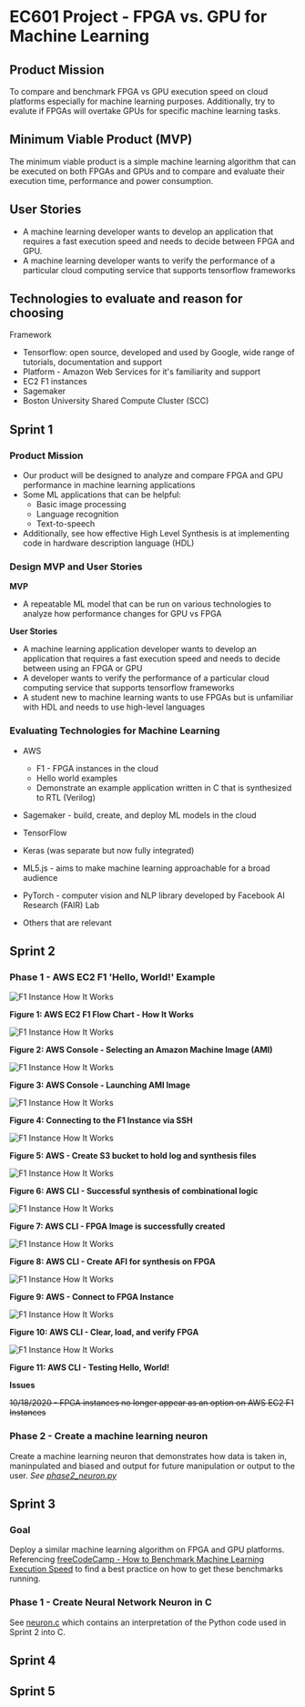 # EC601 Project - FPGA vs. GPU for Machine Learning

## Product Mission

To compare and benchmark FPGA vs GPU execution speed on cloud platforms especially for machine learning purposes. Additionally, try to evalute if FPGAs will overtake GPUs for specific machine learning tasks.

## Minimum Viable Product (MVP)

The minimum viable product is a simple machine learning algorithm that can be executed on both FPGAs and GPUs and to compare and evaluate their execution time, performance and power consumption.

## User Stories

- A machine learning developer wants to develop an application that requires a fast execution speed and needs to decide between FPGA and GPU.
- A machine learning developer wants to verify the performance of a particular cloud computing service that supports tensorflow frameworks

## Technologies to evaluate and reason for choosing

Framework

- Tensorflow: open source, developed and used by Google, wide range of tutorials, documentation and support
- Platform - Amazon Web Services for it's familiarity and support
- EC2 F1 instances
- Sagemaker
- Boston University Shared Compute Cluster (SCC)

## Sprint 1

### Product Mission

- Our product will be designed to analyze and compare FPGA and GPU performance in machine learning applications
- Some ML applications that can be helpful:
  - Basic image processing
  - Language recognition
  - Text-to-speech
- Additionally, see how effective High Level Synthesis is at implementing code in hardware description language (HDL)

### Design MVP and User Stories

**MVP**

- A repeatable ML model that can be run on various technologies to analyze how performance changes for GPU vs FPGA

**User Stories**

- A machine learning application developer wants to develop an application that requires a fast execution speed and needs to decide between using an FPGA or GPU
- A developer wants to verify the performance of a particular cloud computing service that supports tensorflow frameworks
- A student new to machine learning wants to use FPGAs but is unfamiliar with HDL and needs to use high-level languages

### Evaluating Technologies for Machine Learning

- AWS

  - F1 - FPGA instances in the cloud
  - Hello world examples
  - Demonstrate an example application written in C that is synthesized to RTL (Verilog)

- Sagemaker - build, create, and deploy ML models in the cloud
- TensorFlow
- Keras (was separate but now fully integrated)
- ML5.js - aims to make machine learning approachable for a broad audience
- PyTorch - computer vision and NLP library developed by Facebook AI Research (FAIR) Lab
- Others that are relevant

## Sprint 2

### Phase 1 - AWS EC2 F1 'Hello, World!' Example

![F1 Instance How It Works](Sprint_2/images/f1-Instance-How-it-Works-flowchart.jpg)

**Figure 1: AWS EC2 F1 Flow Chart - How It Works**

![F1 Instance How It Works](Sprint_2/images/choose_image.PNG)

**Figure 2: AWS Console - Selecting an Amazon Machine Image (AMI)**

![F1 Instance How It Works](Sprint_2/images/launch_instance.PNG)

**Figure 3: AWS Console - Launching AMI Image**

![F1 Instance How It Works](Sprint_2/images/connect_to_instance.PNG)

**Figure 4: Connecting to the F1 Instance via SSH**

![F1 Instance How It Works](Sprint_2/images/S3_make_bucket.PNG)

**Figure 5: AWS - Create S3 bucket to hold log and synthesis files**

![F1 Instance How It Works](Sprint_2/images/synthesis_of_CL.PNG)

**Figure 6: AWS CLI - Successful synthesis of combinational logic**

![F1 Instance How It Works](Sprint_2/images/create_fpga_image.PNG)

**Figure 7: AWS CLI - FPGA Image is successfully created**

![F1 Instance How It Works](Sprint_2/images/create_AFI.PNG)

**Figure 8: AWS CLI - Create AFI for synthesis on FPGA**

![F1 Instance How It Works](Sprint_2/images/connect_to_instance.PNG)

**Figure 9: AWS - Connect to FPGA Instance**

![F1 Instance How It Works](Sprint_2/images/clear_load_verify.PNG)

**Figure 10: AWS CLI - Clear, load, and verify FPGA**

![F1 Instance How It Works](Sprint_2/images/test_hello_world1.PNG)

**Figure 11: AWS CLI - Testing Hello, World!**

**Issues**

~~10/18/2020 - FPGA instances no longer appear as an option on AWS EC2 F1 Instances~~

### Phase 2 - Create a machine learning neuron

Create a machine learning neuron that demonstrates how data is taken in, maninpulated and biased and output for future manipulation or output to the user.
_See [phase2_neuron.py](https://github.com/benleone90/FPGA_GPU_Project/blob/main/Sprint_2/phase2_neuron.py)_

## Sprint 3

### Goal

Deploy a similar machine learning algorithm on FPGA and GPU platforms. Referencing [freeCodeCamp - How to Benchmark Machine Learning Execution Speed](https://www.freecodecamp.org/news/benchmarking-machine-learning-execution-speeds/) to find a best practice on how to get these benchmarks running.

### Phase 1 - Create Neural Network Neuron in C
See [neuron.c](https://github.com/benleone90/FPGA_GPU_Project/blob/main/Sprint_3/neuron.c) which contains an interpretation of the Python code used in Sprint 2 into C.

## Sprint 4

## Sprint 5

